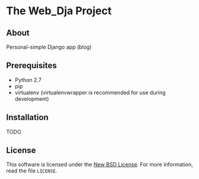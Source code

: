 
# The Web_Dja Project #

## About ##

Personal-simple Django app (blog)

## Prerequisites ##

- Python 2.7
- pip
- virtualenv (virtualenvwrapper is recommended for use during development)

## Installation ##

TODO

License
-------
This software is licensed under the [New BSD License][BSD]. For more
information, read the file ``LICENSE``.

[BSD]: http://opensource.org/licenses/BSD-3-Clause
